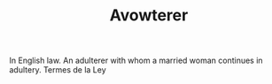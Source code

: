 ---
title: Avowterer
letter: A
permalink: "/definitions/avowterer.html"
body: In English law. An adulterer with whom a married woman continues in adultery.
  Termes de la Ley
published_at: '2018-07-07'
layout: post
---